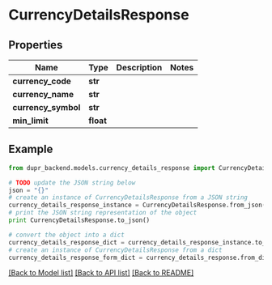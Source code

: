 # CurrencyDetailsResponse


## Properties
Name | Type | Description | Notes
------------ | ------------- | ------------- | -------------
**currency_code** | **str** |  | 
**currency_name** | **str** |  | 
**currency_symbol** | **str** |  | 
**min_limit** | **float** |  | 

## Example

```python
from dupr_backend.models.currency_details_response import CurrencyDetailsResponse

# TODO update the JSON string below
json = "{}"
# create an instance of CurrencyDetailsResponse from a JSON string
currency_details_response_instance = CurrencyDetailsResponse.from_json(json)
# print the JSON string representation of the object
print CurrencyDetailsResponse.to_json()

# convert the object into a dict
currency_details_response_dict = currency_details_response_instance.to_dict()
# create an instance of CurrencyDetailsResponse from a dict
currency_details_response_form_dict = currency_details_response.from_dict(currency_details_response_dict)
```
[[Back to Model list]](../README.md#documentation-for-models) [[Back to API list]](../README.md#documentation-for-api-endpoints) [[Back to README]](../README.md)


